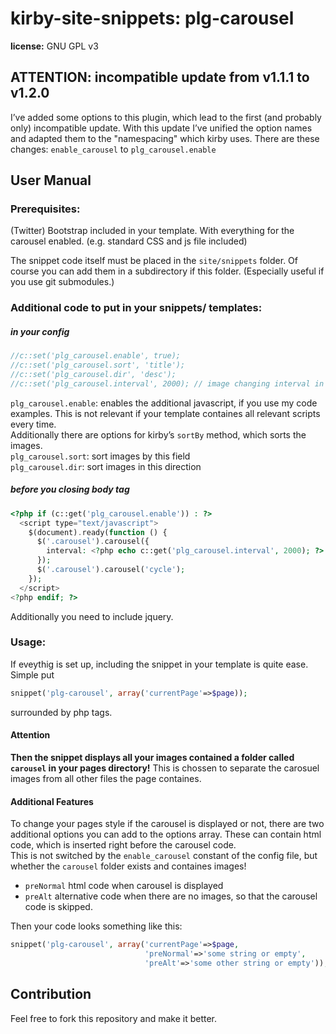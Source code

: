 # kirby-site-snippets: plg-carousel
**license:** GNU GPL v3

## ATTENTION: incompatible update from v1.1.1 to v1.2.0
I’ve added some options to this plugin, which lead to the first (and probably only) incompatible update. With this update I’ve unified the option names and adapted them to the "namespacing" which kirby uses.
There are these changes:
`enable_carousel` to `plg_carousel.enable`


## User Manual

### Prerequisites:
(Twitter) Bootstrap included in your template. With everything for the carousel enabled. (e.g. standard CSS and js file included)

The snippet code itself must be placed in the `site/snippets` folder. Of course you can add them in a subdirectory if this folder. (Especially useful if you use git submodules.)


### Additional code to put in your snippets/ templates:

##### in your config
```php
//c::set('plg_carousel.enable', true);
//c::set('plg_carousel.sort', 'title');
//c::set('plg_carousel.dir', 'desc');
//c::set('plg_carousel.interval', 2000); // image changing interval in milliseconds
```
`plg_carousel.enable`: enables the additional javascript, if you use my code examples. This is not relevant if your template containes all relevant scripts every time.  
Additionally there are options for kirby’s `sortBy` method, which sorts the images.  
`plg_carousel.sort`: sort images by this field  
`plg_carousel.dir`: sort images in this direction  


##### before you closing body tag
```php
<?php if (c::get('plg_carousel.enable')) : ?>
  <script type="text/javascript">
    $(document).ready(function () {
      $('.carousel').carousel({
        interval: <?php echo c::get('plg_carousel.interval', 2000); ?>
      });
      $('.carousel').carousel('cycle');
    });
  </script>
<?php endif; ?>
```
Additionally you need to include jquery.


### Usage:
If eveythig is set up, including the snippet in your template is quite ease. Simple put
```php
snippet('plg-carousel', array('currentPage'=>$page));
```
surrounded by php tags.

#### Attention
**Then the snippet displays all your images contained a folder called `carousel` in your pages directory!** This is chossen to separate the carosuel images from all other files the page containes.

#### Additional Features
To change your pages style if the carousel is displayed or not, there are two additional options you can add to the options array. These can contain html code, which is inserted right before the carousel code.  
This is not switched by the `enable_carousel` constant of the config file, but whether the `carousel` folder exists and containes images!

- `preNormal` html code when carousel is displayed
- `preAlt` alternative code when there are no images, so that the carousel code is skipped.

Then your code looks something like this:
```php
snippet('plg-carousel', array('currentPage'=>$page,
                              'preNormal'=>'some string or empty',
                              'preAlt'=>'some other string or empty'));
```


## Contribution
Feel free to fork this repository and make it better.
